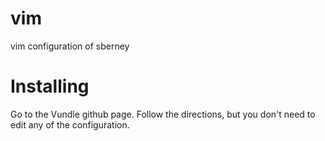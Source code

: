 vim
===

vim configuration of sberney


# Installing

Go to the Vundle github page.
Follow the directions, but you don't need to edit
any of the configuration.
